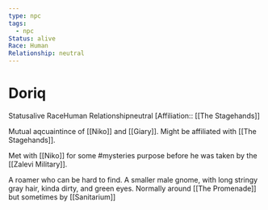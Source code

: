 ```yaml
---
type: npc
tags:
  - npc
Status: alive
Race: Human
Relationship: neutral
---
```


# Doriq
<span class="dataview inline-field"><span class="inline-field-key">Status</span><span class="inline-field-value">alive</span></span>
<span class="dataview inline-field"><span class="inline-field-key">Race</span><span class="inline-field-value">Human</span></span>
<span class="dataview inline-field"><span class="inline-field-key">Relationship</span><span class="inline-field-value">neutral</span></span>
[Affiliation:: [[The Stagehands]]

Mutual aqcuaintince of [[Niko]] and [[Giary]]. Might be affiliated with [[The Stagehands]]. 

Met with [[Niko]] for some #mysteries purpose before he was taken by the [[Zalevi Military]]. 

A roamer who can be hard to find. A smaller male gnome, with long stringy gray hair, kinda dirty, and green eyes. Normally around [[The Promenade]] but sometimes by [[Sanitarium]]
